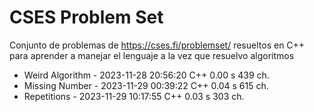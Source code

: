 # CSES Problem Set
 Conjunto de problemas de https://cses.fi/problemset/ resueltos en C++ para aprender a manejar el lenguaje a la vez que resuelvo algoritmos
 
- Weird Algorithm - 2023-11-28 20:56:20	C++	0.00 s	439 ch.
- Missing Number  - 2023-11-29 00:39:22	C++	0.04 s	615 ch.
- Repetitions     - 2023-11-29 10:17:55	C++	0.03 s	303 ch.
